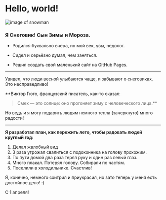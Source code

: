 # Hello, world!

![image of snowman](photo_2023-04-01_17-12-58.jpg)

### **Я Снеговик! Сын Зимы и Мороза.**

+ Родился буквально вчера, но мой век, увы, недолог.

+ Сидел и серьёзно думал, чем заняться. 

+ Решил создать свой маленький сайт на GitHub Pages.

***
Увидел, что люди весной улыбаются чаще, и забывают о снеговиках. Это несправедливо!

**Виктор Гюго, французский писатель, как-то сказал:
> Смех — это солнце: оно прогоняет зиму с человеческого лица.**

Но ведь и я могу подарить людям немного тепла (зачеркнуто) много радости!
***

**Я разработал план, как пережить лето, чтобы радовать людей круглый год:**

1. Делал жалобный вид
2. 3 раза угрожал свалиться с подоконника на голову прохожим. 
3. По пути домой два раза терял руку и один раз левый глаз.
4. Много плакал. Потерял голову. Собирали по частям. 
5. Поселили в холодильнике. Счастлив!

Я, конечно, немного схитрил и приукрасил, но зато теперь у меня есть достойное дело! :)

С 1 апреля! 